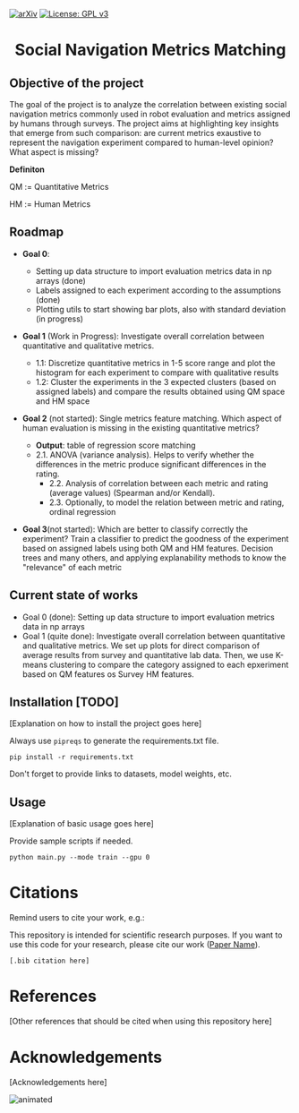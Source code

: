 [![arXiv](http://img.shields.io/badge/arXiv-2001.09136-B31B1B.svg)](https://arxiv.org/abs/2107.00606)
[![License: GPL v3](https://img.shields.io/badge/License-GPLv3-blue.svg)](https://www.gnu.org/licenses/gpl-3.0) 


<h1 align="center">  Social Navigation Metrics Matching
</h1>

<!-- [Graphical abstract goes here]
<p align="center">
  <img src="https://amlbrown.com/wp-content/uploads/2015/10/11219225_10153619513398446_2657606012680909527_n.jpg" alt="Alternative text" width="450"/>
</p> -->

## Objective of the project

The goal of the project is to analyze the correlation between existing social navigation metrics commonly used in robot evaluation and metrics assigned by humans through surveys. The project aims at highlighting key insights that emerge from such comparison: are current metrics exaustive to represent the navigation experiment compared to human-level opinion? What aspect is missing? 

**Definiton**

QM := Quantitative Metrics

HM := Human Metrics

## Roadmap

- **Goal 0**:
   - Setting up data structure to import evaluation metrics data in np arrays (done)
   - Labels assigned to each experiment according to the assumptions (done)
   - Plotting utils to start showing bar plots, also with standard deviation (in progress)

- **Goal 1** (Work in Progress): Investigate overall correlation between quantitative and qualitative metrics. 
  - 1.1: Discretize quantitative metrics in 1-5 score range and plot the histogram for each experiment to compare with qualitative results
  - 1.2: Cluster the experiments in the 3 expected clusters (based on assigned labels) and compare the results obtained using QM space and HM space

- **Goal 2** (not started): Single metrics feature matching. Which aspect of human evaluation is missing in the existing quantitative metrics? 
  - **Output**: table of regression score matching
  - 2.1. ANOVA (variance analysis). Helps to verify whether the differences in the metric produce significant differences in the rating.
	- 2.2. Analysis of correlation between each metric and rating (average values) (Spearman and/or Kendall).
	- 2.3. Optionally, to model the relation between metric and rating, ordinal regression

- **Goal 3**(not started): Which are better to classify correctly the experiment? 
Train a classifier to predict the goodness of the experiment based on assigned labels using both QM and HM features. 
Decision trees and many others, and applying explanability methods to know the "relevance" of each metric

## Current state of works
- Goal 0 (done): Setting up data structure to import evaluation metrics data in np arrays
- Goal 1 (quite done): Investigate overall correlation between quantitative and qualitative metrics. We set up plots for direct comparison of average results from survey and quantitative lab data. Then, we use K-means clustering to compare the category assigned to each epxeriment based on QM features os Survey HM features.

## Installation [TODO]
[Explanation on how to install the project goes here]

Always use ```pipreqs``` to generate the requirements.txt file.
```
pip install -r requirements.txt
```
Don't forget to provide links to datasets, model weights, etc.

## Usage
[Explanation of basic usage goes here]

Provide sample scripts if needed.

```
python main.py --mode train --gpu 0
```

# Citations
Remind users to cite your work, e.g.:

This repository is intended for scientific research purposes.
If you want to use this code for your research, please cite our work ([Paper Name](https://arxiv.org/)).

```
[.bib citation here]
```

# References
[Other references that should be cited when using this repository here]

# Acknowledgements
[Acknowledgements here]

<p align="left">
  <img src="https://media.giphy.com/media/yWh7b6fWA5rJm/giphy.gif?cid=790b7611ieiiqtp06t9x5bju00gzcgryrw8me999ep27ovcj&ep=v1_gifs_search&rid=giphy.gif&ct=g" alt="animated" />
</p>
